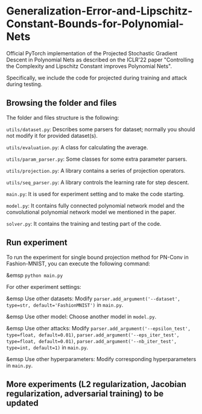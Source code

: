 # Generalization-Error-and-Lipschitz-Constant-Bounds-for-Polynomial-Nets

Official PyTorch implementation of the Projected Stochastic Gradient Descent in Polynomial Nets as described on the ICLR'22 paper "Controlling the Complexity and Lipschitz Constant improves Polynomial Nets".

Specifically, we include the code for projected during training and attack during testing.

## Browsing the folder and files

The folder and files structure is the following:

`utils/dataset.py`: Describes some parsers for dataset; normally you should not modify it for provided dataset(s).

`utils/evaluation.py`: A class for calculating the average.

`utils/param_parser.py`: Some classes for some extra parameter parsers.

`utils/projection.py`: A library contains a series of projection operators.

`utils/seq_parser.py`: A library controls the learning rate for step descent.

`main.py`: It is used for experiment setting and to make the code starting.

`model.py`: It contains fully connected polynomial network model and the convolutional polynomial network model we mentioned in the paper.

`solver.py`: It contains the training and testing part of the code.

## Run experiment

To run the experiment for single bound projection method for PN-Conv in Fashion-MNIST, you can execute the following command:

&emsp `python main.py`

For other experiment settings:

&emsp Use other datasets: Modify `parser.add_argument('--dataset', type=str, default='FashionMNIST')` in `main.py`.

&emsp Use other model: Choose another model in `model.py`.

&emsp Use other attacks: Modify `parser.add_argument('--epsilon_test', type=float, default=0.01)`, `parser.add_argument('--eps_iter_test', type=float, default=0.01)`, `parser.add_argument('--nb_iter_test', type=int, default=1)` in `main.py`.

&emsp Use other hyperparameters: Modify corresponding hyperparameters in `main.py`.


## More experiments (L2 regularization, Jacobian regularization, adversarial training) to be updated
